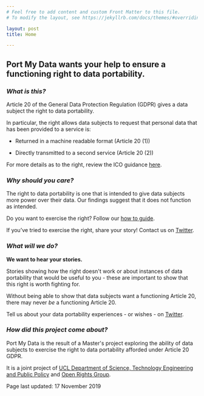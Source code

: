 ```yaml
---
# Feel free to add content and custom Front Matter to this file.
# To modify the layout, see https://jekyllrb.com/docs/themes/#overriding-theme-defaults

layout: post
title: Home

---
```


## **Port My Data wants your help to ensure a functioning right to data portability.** ##

### _What is this?_ ###

Article 20 of the General Data Protection Regulation (GDPR) gives a data subject the right to data portability.

In particular, the right allows data subjects to request that personal data that has been provided to a service is:

* Returned in a machine readable format (Article 20 (1))

* Directly transmitted to a second service (Article 20 (2))

For more details as to the right, review the ICO guidance [here](https://ico.org.uk/your-data-matters/your-right-to-data-portability/).

### _Why should you care?_ ###

The right to data portability is one that is intended to give data subjects more power over their data.  Our findings suggest that it does not function as intended.

Do you want to exercise the right? Follow our [how to guide](/exercise/).

If you’ve tried to exercise the right, share your story! Contact us on [Twitter](https://www.twitter.com/portmydata).

### _What will we do?_ ###

**We want to hear your stories.**

Stories showing how the right doesn't work or about instances of data portability that would be useful to you -
these are important to show that this right is worth fighting for.

Without being able to show that data subjects want a functioning Article 20, there may never _be_ a functioning
Article 20.

Tell us about your data portability experiences - or wishes - on [Twitter](https://www.twitter.com/portmydata).

### _How did this project come about?_ ###

Port My Data is the result of a Master's project exploring the ability of data
subjects to exercise the right to data portability afforded under Article 20 GDPR.

It is a joint project of [UCL Department of Science, Technology Engineering and Public Policy](https://www.ucl.ac.uk/steapp) and [Open Rights Group](https://www.openrightsgroup.org).

Page last updated: 17 November 2019
